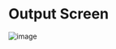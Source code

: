 # Output Screen

![image](https://github.com/Abhi865625/pizza-menu/assets/93569162/6f4cef01-0696-44cc-bf4e-3de427b9c54f)

